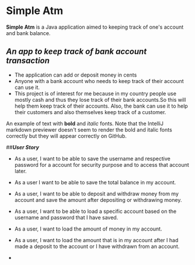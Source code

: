 # Simple Atm
**Simple Atm** is a Java application aimed to keeping track of one's account and bank balance. 


## *An app to keep track of bank account transaction*


- The application can add or deposit money in cents
- Anyone with a bank account who needs to keep track of their account can use it.
- This project is of interest for me because in my country people use mostly cash and thus they lose track of their 
 bank accounts.So this will help them keep track of their accounts. Also, the bank can use it to help their customers 
 and also themselves keep track of a customer. 

An example of text with **bold** and *italic* fonts.  Note that the IntelliJ markdown previewer doesn't seem to render 
the bold and italic fonts correctly but they will appear correctly on GitHub.

##***User Story***

- As a user, I want to be able to save the username and respective password for a account for security purpose and to access that account later.

- As a user I want to be able to save the total balance in my account.

- As a user, I want to be able to deposit and withdraw money from my account and save the amount after depositing or withdrawing money.

- As a user, I want to be able to load a specific account based on the username and password that I have saved.

- As a user, I want to load the amount of money in my account.

- As a user, I want to load the amount that is in my account after I had made a deposit to the account or I have withdrawn from an account.

- 
